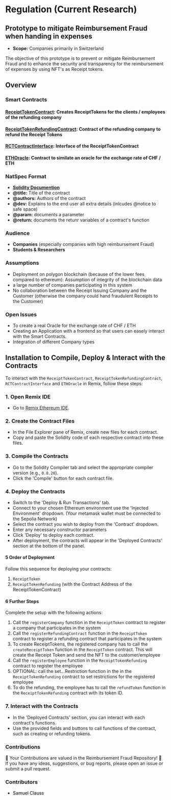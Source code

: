 # Regulation (Current Research)

## Prototype to mitigate Reimbursement Fraud when handing in expenses
- **Scope:** Companies primarily in Switzerland

The objective of this prototype is to prevent or mitigate Reimbursement Fraud and to enhance the security and transparency for the reimbursement of expenses by using NFT's as Receipt tokens. 
## Overview
### Smart Contracts
#### [ReceiptTokenContract](Reimbursement%20Fraud/ReceiptTokenContract.sol): Creates ReceiptTokens for the clients / employees of the refunding company
#### [ReceiptTokenRefundingContract](Reimbursement%20Fraud/ReceiptTokenRefundingContract.sol): Contract of the refunding company to refund the Receipt Tokens
#### [RCTContractInterface](Reimbursement%20Fraud/RCTContractInterface.sol): Interface of the ReceiptTokenContract
#### [ETHOracle](Reimbursement%20Fraud/ETHOracle.sol): Contract to similate an oracle for the exchange rate of CHF / ETH

### NatSpec Format
- **[Solidity Documention](https://docs.soliditylang.org/en/latest/natspec-format.html)**
- **@title:** Title of the contract
- **@authors:** Authors of the contract
- **@dev:** Explains to the end user all extra details (inlcudes @notice to safe space)
- **@param:** documents a parameter
- **@return:** documents the retunr variables of a contract's function

### Audience
- **Companies** (especially companies with high reimbursement Fraud)
- **Students & Researchers**

### Assumptions
- Deployment on polygon blockchain (because of the lower fees compared to ethereum): Assumption of integrity of the blockchain data
- a large number of companies participating in this system
- No collaboration between the Receipt Issuing Company and the Customer (otherwise the company could hand fraudulent Receipts to the Customer)

### Open Issues
- To create a real Oracle for the exchange rate of CHF / ETH
- Creating an Application with a frontend so that users can easely interact with the Smart Contracts.
- Integration of different Company types

## Installation to Compile, Deploy & Interact with the Contracts

To interact with the `ReceiptTokenContract`, `ReceiptTokenRefundingContract`, `RCTContractInterface` and `ETHOracle` in Remix, follow these steps:
### 1. Open Remix IDE
   - Go to [Remix Ethereum IDE](https://remix.ethereum.org/).

### 2. Create the Contract Files
   - In the File Explorer pane of Remix, create new files for each contract.
   - Copy and paste the Solidity code of each respective contract into these files.

### 3. Compile the Contracts
   - Go to the Solidity Compiler tab and select the appropriate compiler version (e.g., `0.8.20`).
   - Click the 'Compile' button for each contract file.

### 4. Deploy the Contracts
   - Switch to the 'Deploy & Run Transactions' tab.
   - Connect to your chosen Ethereum environment use the 'Injected Environment' dropdown. (Your metamask wallet must be connected to the Sepolia Network)
   - Select the contract you wish to deploy from the 'Contract' dropdown.
   - Enter any necessary constructor parameters
   - Click 'Deploy' to deploy each contract. 
   - After deployment, the contracts will appear in the 'Deployed Contracts' section at the bottom of the panel.

#### 5 Order of Deployment
Follow this sequence for deploying your contracts:
  1. `ReceiptToken`
  2. `ReceiptTokenRefunding` (with the Contract Address of the ReceiptTokenContract)
  
#### 6 Further Steps
Complete the setup with the following actions:
  1. Call the `registerCompany` function in the `ReceiptToken` contract to register a company that participates in the system
  1. Call the `registerRefundingContract` function in the `ReceiptToken` contract to register a refunding contract that participates in the system
  3. To create ReceiptTokens, the registered company has to call the `createReceiptToken` function in the `ReceiptToken` contract. This will create the Receipt Token and send the NFT to the customer/employee
  4. Call the `registerEmployee` function in the `ReceiptTokenRefunding` contract to register the employee
  5. OPTIONAL: call the set...Restriction function in the in the `ReceiptTokenRefunding` contract to set restrictions for the registered employee
  6. To do the refunding, the employee has to call the `refundToken` function in the `ReceiptTokenRefunding` contract with its token ID.

### 7. Interact with the Contracts
   - In the 'Deployed Contracts' section, you can interact with each contract's functions.
   - Use the provided fields and buttons to call functions of the contract, such as creating or refunding tokens.

### Contributions
🌟 Your Contributions are valued in the Reimbursement Fraud Repository! 🌟  
If you have any ideas, suggestions, or bug reports, please open an issue or submit a pull request.

### Contributors
- <a href="https://github.com/SamuelClauss" style="text-decoration: none; color: black;">Samuel Clauss</a>
